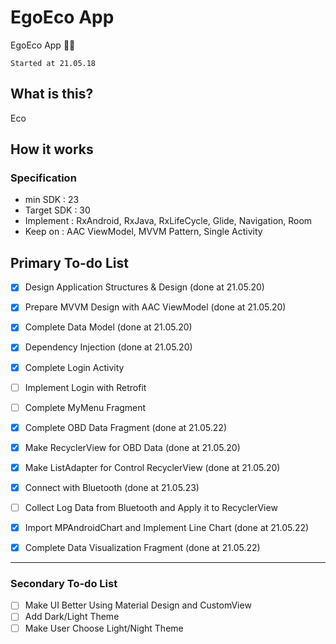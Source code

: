 # EgoEco App

EgoEco App 🏃‍♂


`Started at 21.05.18`


## What is this?

Eco

## How it works
### Specification
- min SDK : 23
- Target SDK : 30  
- Implement : RxAndroid, RxJava, RxLifeCycle, Glide, Navigation, Room
- Keep on : AAC ViewModel, MVVM Pattern, Single Activity

## Primary To-do List 
- [X] Design Application Structures & Design (done at 21.05.20)
- [X] Prepare MVVM Design with AAC ViewModel (done at 21.05.20)
- [X] Complete Data Model (done at 21.05.20)
- [X] Dependency Injection (done at 21.05.20)
- [X] Complete Login Activity
- [ ] Implement Login with Retrofit
- [ ] Complete MyMenu Fragment
- [X] Complete OBD Data Fragment (done at 21.05.22)
- [X] Make RecyclerView for OBD Data (done at 21.05.20)
- [X] Make ListAdapter for Control RecyclerView (done at 21.05.20)
- [X] Connect with Bluetooth (done at 21.05.23)
- [ ] Collect Log Data from Bluetooth and Apply it to RecyclerView
- [X] Import MPAndroidChart and Implement Line Chart (done at 21.05.22)
- [X] Complete Data Visualization Fragment (done at 21.05.22)


----------------
### Secondary To-do List 
- [ ] Make UI Better Using Material Design and CustomView
- [ ] Add Dark/Light Theme
- [ ] Make User Choose Light/Night Theme
